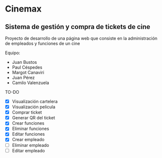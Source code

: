 # Cinemax
## Sistema de gestión y compra de tickets de cine

Proyecto de desarrollo de una página web que consiste en la administración de empleados y funciones de un cine

Equipo:
- Juan Bustos
- Paul Céspedes
- Margot Canaviri
- Juan Pérez
- Camilo Valenzuela


TO-DO

- [X] Visualización cartelera
- [X] Visualización pelicula
- [X] Comprar ticket
- [X] Generar QR del ticket
- [X] Crear funciones
- [X] Eliminar funciones
- [X] Editar funciones
- [X] Crear empleado
- [ ] Eliminar empleado
- [ ] Editar empleado